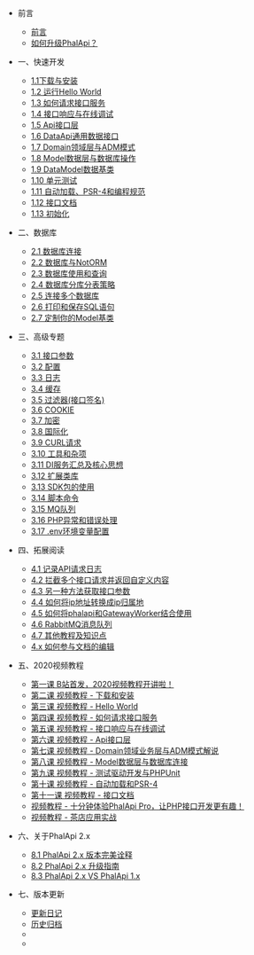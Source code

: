 - 前言
  - [前言](v2.0/tutorial.md)
  - [如何升级PhalApi？](v2.0/how-to-upgrade.md)

- 一、快速开发
  - [1.1下载与安装](v2.0/download-and-setup.md)
  - [1.2 运行Hello World](v2.0/hello-world.md)
  - [1.3 如何请求接口服务](v2.0/how-to-request.md)
  - [1.4 接口响应与在线调试](v2.0/response-and-debug.md)
  - [1.5 Api接口层](v2.0/api.md)
  - [1.6 DataApi通用数据接口](v2.0/data-api.md)
  - [1.7 Domain领域层与ADM模式](v2.0/domain.md)
  - [1.8 Model数据层与数据库操作](v2.0/model.md)
  - [1.9 DataModel数据基类](v2.0/database-datamodel.md)
  - [1.10 单元测试](v2.0/unit-test.md)
  - [1.11 自动加载、PSR-4和编程规范](v2.0/autoload.md)
  - [1.12 接口文档](v2.0/api-docs.md)
  - [1.13 初始化](v2.0/init.md)

- 二、数据库
  - [2.1 数据库连接](v2.0/database-connect.md)
  - [2.2 数据库与NotORM](v2.0/database-notorm.md)
  - [2.3 数据库使用和查询](v2.0/database-usage.md)
  - [2.4 数据库分库分表策略](v2.0/database-multi.md)
  - [2.5 连接多个数据库](v2.0/database-other.md)
  - [2.6 打印和保存SQL语句](v2.0/database-sql-debug.md)
  - [2.7 定制你的Model基类](v2.0/database-model.md)

- 三、高级专题
  - [3.1 接口参数](v2.0/api-params.md)
  - [3.2 配置](v2.0/config.md)
  - [3.3 日志](v2.0/logger.md)
  - [3.4 缓存](v2.0/cache.md)
  - [3.5 过滤器(接口签名)](v2.0/filter.md)
  - [3.6 COOKIE](v2.0/cookie.md)
  - [3.7 加密](v2.0/crypt.md)
  - [3.8 国际化](v2.0/i18n.md)
  - [3.9 CURL请求](v2.0/curl.md)
  - [3.10 工具和杂项](v2.0/tool.md)
  - [3.11 DI服务汇总及核心思想](v2.0/di.md)
  - [3.12 扩展类库](v2.0/library.md)
  - [3.13 SDK包的使用](v2.0/sdk.md)
  - [3.14 脚本命令](v2.0/shell.md)
  - [3.15 MQ队列](v2.0/mq-gearman.md)
  - [3.16 PHP异常和错误处理](v2.0/error.md)
  - [3.17 .env环境变量配置](v2.0/phpdotenv.md)

- 四、拓展阅读 
  - [4.1 记录API请求日志](v2.0/components/more/how-to-record-api-log.md)
  - [4.2 拦截多个接口请求并返回自定义内容](v2.0/components/more/how-to-volley-api-request.md)
  - [4.3 另一种方法获取接口参数](v2.0/components/more/how-to-get-api-params.md)
  - [4.4 如何将ip地址转换成ip归属地](v2.0/components/more/how-to-use-ip2address.md)
  - [4.5 如何将phalapi和GatewayWorker结合使用](v2.0/components/more/how-to-work-with-gateway.md)
  - [4.6 RabbitMQ消息队列](v2.0/components/more/mq-rabbitmq.md)
  - [4.7 其他教程及知识点](v2.0/components/more/other_content.md)
  - [4.x 如何参与文档的编辑](v2.0/components/more/how-to-edit.md)

- 五、2020视频教程
  - [第一课 B站首发，2020视频教程开讲啦！](v2.0/components/course/video_1.md)
  - [第二课 视频教程 - 下载和安装](v2.0/components/course/video_2.md)
  - [第三课 视频教程 - Hello World](v2.0/components/course/video_3.md)
  - [第四课 视频教程 - 如何请求接口服务](v2.0/components/course/video_4.md)
  - [第五课 视频教程 - 接口响应与在线调试](v2.0/components/course/video_5.md)
  - [第六课 视频教程 - Api接口层](v2.0/components/course/video_6.md)
  - [第七课 视频教程 - Domain领域业务层与ADM模式解说](v2.0/components/course/video_7.md)
  - [第八课 视频教程 - Model数据层与数据库连接](v2.0/components/course/video_8.md)
  - [第九课 视频教程 - 测试驱动开发与PHPUnit](v2.0/components/course/video_9.md)
  - [第十课 视频教程 - 自动加载和PSR-4](v2.0/components/course/video_10.md)
  - [第十一课 视频教程 - 接口文档](v2.0/components/course/video_11.md)
  - [视频教程 - 十分钟体验PhalApi Pro，让PHP接口开发更有趣！](https://www.bilibili.com/video/av89890967/)
  - [视频教程 - 茶店应用实战](https://www.bilibili.com/video/av95817153)

- 六、关于PhalApi 2.x
  - [8.1 PhalApi 2.x 版本完美诠释](v2.0/what-about-2x.md)
  - [8.2 PhalApi 2.x 升级指南](v2.0/how-to-upgrade-2x.md)
  - [8.3 PhalApi 2.x VS PhalApi 1.x](v2.0/compare-2x-with-1x.md)

- 七、版本更新 
  - [更新日记](v2.0/changelog.md?v=2.22.0)
  - [历史归档](v2.0/recovery.md)
  - [](.md)
  - [](.md)